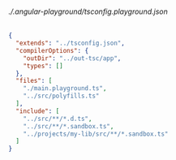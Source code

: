 ###### ./.angular-playground/tsconfig.playground.json
```json
{
  "extends": "../tsconfig.json",
  "compilerOptions": {
    "outDir": "../out-tsc/app",
    "types": []
  },
  "files": [
    "./main.playground.ts",
    "../src/polyfills.ts"
  ],
  "include": [
    "../src/**/*.d.ts",
    "../src/**/*.sandbox.ts",
    "../projects/my-lib/src/**/*.sandbox.ts"
  ]
}
```
